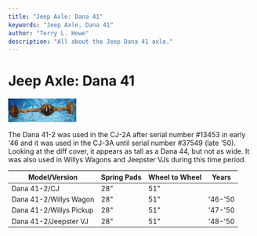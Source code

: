 ```yaml
---
title: "Jeep Axle: Dana 41"
keywords: "Jeep Axle, Dana 41"
author: "Terry L. Howe"
description: "All about the Jeep Dana 41 axle."
---
```


# Jeep Axle: Dana 41

[![Dana 41 '46-'50 CJ](/axle/d41t.jpg)](/axle/d41.jpg)

The Dana 41-2 was used in the CJ-2A after serial number #13453 in early
'46 and it was used in the CJ-3A until serial number #37549 (late '50).
Looking at the diff cover, it appears as tall as a Dana 44, but not as
wide.  It was also used in Willys Wagons and Jeepster
VJs during this time period.

| Model/Version | Spring Pads | Wheel to Wheel | Years |
| --- | --- | --- | --- |
| Dana 41-2/CJ | 28" | 51" |
| Dana 41-2/Willys Wagon | 28" | 51" | '46-'50 |
| Dana 41-2/Willys Pickup | 28" | 51" | '47-'50 |
| Dana 41-2/Jeepster VJ | 28" | 51" | '48-'50 |